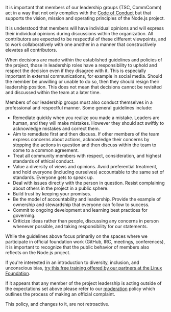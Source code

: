 It is important that members of our leadership groups (TSC, CommComm) act
in a way that not only complies with the
[Code of Conduct](https://github.com/nodejs/TSC/blob/master/CODE_OF_CONDUCT.md)
but that supports the vision, mission and operating principles of the Node.js project.

It is understood that members will have individual opinions and will express
their individual opinions during discussions within the organization. All
contributors are expected to be respectful of these different viewpoints,
and to work collaboratively with one another in a manner that constructively
elevates all contributors.

When decisions are made within the established guidelines and policies of the
project, those in leadership roles have a responsibility to uphold and respect
the decision even if they disagree with it. This is especially important in
external communications, for example in social media. Should the member be
unwilling or unable to do so, then they should resign their leadership position.
This does not mean that decisions cannot be revisited and discussed within the
team at a later time.

Members of our leadership groups must also conduct themselves in a
professional and respectful manner. Some general guidelines include:

- Remediate quickly when you realize you made a mistake. Leaders are human,
  and they will make mistakes. However they should act swiftly to
  acknowledge mistakes and correct them.
- Aim to remediate first and then discuss.  If other members of the
  team express concerns about actions, acknowledge their concerns by
  stopping the actions in question and then discuss within the team
  to come to a common agreement.
- Treat all community members with respect, consideration, and highest
  standards of ethical conduct.
- Value a diversity of views and opinions. Avoid preferential
  treatment, and hold everyone (including ourselves) accountable to the same
  set of standards.  Everyone gets to speak up.
- Deal with issues directly with the person in question. Resist complaining
  about others in the project in a public sphere.
- Build trust by keeping your promises.
- Be the model of accountability and leadership. Provide the example of
  ownership and stewardship that everyone can follow to success.
- Commit to ongoing development and learning best practices for governing.
- Criticize ideas rather than people, discussing any concerns in person
  whenever possible, and taking responsibility for our statements.

While the guidelines above focus primarily on the spaces where
we participate in official foundation work (GitHub, IRC, meetings,
conferences), it is important to recognize that the public behavior
of members also reflects on the Node.js project.

If you're interested in an introduction to diversity, inclusion, and unconscious bias, 
[try this free training offered by our partners at the Linux Foundation](https://training.linuxfoundation.org/linux-courses/open-source-compliance-courses/inclusive-speaker-orientation).

If it appears that any member of the project leadership is acting outside
of the expectations set above please refer to our
[moderation](https://github.com/nodejs/TSC/blob/master/Moderation-Policy.md)
policy which outlines the process of making an official complaint.

This policy, and changes to it, are not retroactive.
